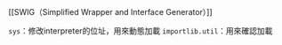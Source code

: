 [[SWIG（Simplified Wrapper and Interface Generator）]]

`sys`：修改interpreter的位址，用來動態加載
`importlib.util`：用來確認加載
